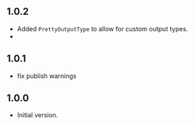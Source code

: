 ## 1.0.2
* Added `PrettyOutputType` to allow for custom output types.
*
## 1.0.1
* fix publish warnings

## 1.0.0
* Initial version.

